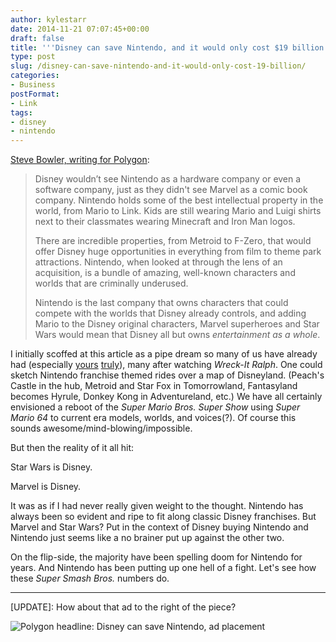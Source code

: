 ```yaml
---
author: kylestarr
date: 2014-11-21 07:07:45+00:00
draft: false
title: '''Disney can save Nintendo, and it would only cost $19 billion'''
type: post
slug: /disney-can-save-nintendo-and-it-would-only-cost-19-billion/
categories:
- Business
postFormat:
- Link
tags:
- disney
- nintendo
---
```


[Steve Bowler, writing for Polygon](http://www.polygon.com/2014/11/21/7259147/disney-nintendo-acquisition):

> Disney wouldn’t see Nintendo as a hardware company or even a software company, just as they didn't see Marvel as a comic book company. Nintendo holds some of the best intellectual property in the world, from Mario to Link. Kids are still wearing Mario and Luigi shirts next to their classmates wearing Minecraft and Iron Man logos.
>
> There are incredible properties, from Metroid to F-Zero, that would offer Disney huge opportunities in everything from film to theme park attractions. Nintendo, when looked at through the lens of an acquisition, is a bundle of amazing, well-known characters and worlds that are criminally underused.
>
> Nintendo is the last company that owns characters that could compete with the worlds that Disney already controls, and adding Mario to the Disney original characters, Marvel superheroes and Star Wars would mean that Disney all but owns _entertainment as a whole_.

I initially scoffed at this article as a pipe dream so many of us have already had (especially [yours](/grand-theft-mario/) [truly](/2014/06/01/hail-mario/)), many after watching _Wreck-It Ralph_. One could sketch Nintendo franchise themed rides over a map of Disneyland. (Peach's Castle in the hub, Metroid and Star Fox in Tomorrowland, Fantasyland becomes Hyrule, Donkey Kong in Adventureland, etc.) We have all certainly envisioned a reboot of the _Super Mario Bros. Super Show_ using _Super Mario 64_ to current era models, worlds, and voices(?). Of course this sounds awesome/mind-blowing/impossible.

But then the reality of it all hit:

Star Wars is Disney.

Marvel is Disney.

It was as if I had never really given weight to the thought. Nintendo has always been so evident and ripe to fit along classic Disney franchises. But Marvel and Star Wars? Put in the context of Disney buying Nintendo and Nintendo just seems like a no brainer put up against the other two.

On the flip-side, the majority have been spelling doom for Nintendo for years. And Nintendo has been putting up one hell of a fight. Let's see how these _Super Smash Bros._ numbers do.

---

[UPDATE]: How about that ad to the right of the piece?

![Polygon headline: Disney can save Nintendo, ad placement](/headline-polygon-disney-can-save-nintendo.png)
